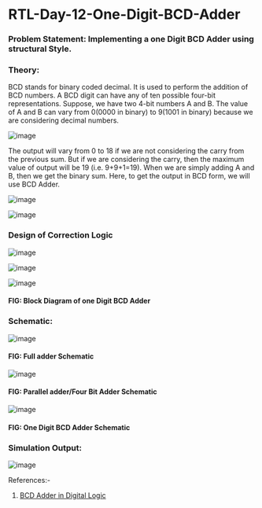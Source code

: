 # RTL-Day-12-One-Digit-BCD-Adder

### Problem Statement: Implementing a one Digit BCD Adder using structural Style.
### Theory: 
BCD stands for binary coded decimal. It is used to perform the addition of BCD numbers. A BCD digit can have any of ten possible four-bit representations. Suppose, we have two 4-bit numbers A and B. The value of A and B can vary from 0(0000 in binary) to 9(1001 in binary) because we are considering decimal numbers. 


 ![image](https://github.com/tusharshenoy/RTL-Day-12-One-Digit-BCD-Adder/assets/107348474/9126665c-7b97-496a-8664-b87bfb3cc3c6)


The output will vary from 0 to 18 if we are not considering the carry from the previous sum. But if we are considering the carry, then the maximum value of output will be 19 (i.e. 9+9+1=19). When we are simply adding A and B, then we get the binary sum. Here, to get the output in BCD form, we will use BCD Adder.


 
  ![image](https://github.com/tusharshenoy/RTL-Day-12-One-Digit-BCD-Adder/assets/107348474/b5f5a90e-897c-4b63-89b7-3d76304eb7e7)




  ![image](https://github.com/tusharshenoy/RTL-Day-12-One-Digit-BCD-Adder/assets/107348474/2e9a882d-e53d-4241-979d-f99b474f94a6)

 





### Design of Correction Logic
 

 ![image](https://github.com/tusharshenoy/RTL-Day-12-One-Digit-BCD-Adder/assets/107348474/3c8790fa-80db-46d8-9826-7de0c856bff9)


 ![image](https://github.com/tusharshenoy/RTL-Day-12-One-Digit-BCD-Adder/assets/107348474/6ad9afcd-a63c-4c93-82b3-c4fb680852ba)
 


![image](https://github.com/tusharshenoy/RTL-Day-12-One-Digit-BCD-Adder/assets/107348474/f98f8e16-fb3c-4a01-9bf5-3d7401c1854d)
 
#### FIG: Block Diagram of one Digit BCD Adder


### Schematic:


  ![image](https://github.com/tusharshenoy/RTL-Day-12-One-Digit-BCD-Adder/assets/107348474/45ee4b1f-5ed2-4d1b-ac58-7d2a3d1d5596)

#### FIG: Full adder Schematic


  ![image](https://github.com/tusharshenoy/RTL-Day-12-One-Digit-BCD-Adder/assets/107348474/d2467ab3-d477-4b20-8203-945ba1963bdd)

#### FIG: Parallel adder/Four Bit Adder Schematic


 ![image](https://github.com/tusharshenoy/RTL-Day-12-One-Digit-BCD-Adder/assets/107348474/7ae070f2-c74b-49f1-b37a-6dbfa8a23434)

#### FIG: One Digit BCD Adder Schematic

### Simulation Output: 

 ![image](https://github.com/tusharshenoy/RTL-Day-12-One-Digit-BCD-Adder/assets/107348474/34162c20-558b-4a3d-96b8-4b81f0ae3b78)


References:-
1. [BCD Adder in Digital Logic](https://www.geeksforgeeks.org/bcd-adder-in-digital-logic/)
